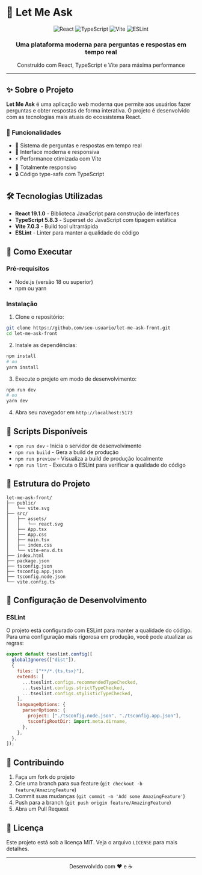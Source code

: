 # 🚀 Let Me Ask

<div align="center">
  <img src="https://img.shields.io/badge/React-61DAFB?style=for-the-badge&logo=react&logoColor=black" alt="React" />
  <img src="https://img.shields.io/badge/TypeScript-3178C6?style=for-the-badge&logo=typescript&logoColor=white" alt="TypeScript" />
  <img src="https://img.shields.io/badge/Vite-646CFF?style=for-the-badge&logo=vite&logoColor=white" alt="Vite" />
  <img src="https://img.shields.io/badge/ESLint-4B32C3?style=for-the-badge&logo=eslint&logoColor=white" alt="ESLint" />
</div>

<div align="center">
  <h3>Uma plataforma moderna para perguntas e respostas em tempo real</h3>
  <p>Construído com React, TypeScript e Vite para máxima performance</p>
</div>

---

## ✨ Sobre o Projeto

**Let Me Ask** é uma aplicação web moderna que permite aos usuários fazer perguntas e obter respostas de forma interativa. O projeto é desenvolvido com as tecnologias mais atuais do ecossistema React.

### 🎯 Funcionalidades

- 💬 Sistema de perguntas e respostas em tempo real
- 🎨 Interface moderna e responsiva
- ⚡ Performance otimizada com Vite
- 📱 Totalmente responsivo
- 🔒 Código type-safe com TypeScript

## 🛠️ Tecnologias Utilizadas

- **React 19.1.0** - Biblioteca JavaScript para construção de interfaces
- **TypeScript 5.8.3** - Superset do JavaScript com tipagem estática
- **Vite 7.0.3** - Build tool ultrarrápida
- **ESLint** - Linter para manter a qualidade do código

## 🚀 Como Executar

### Pré-requisitos

- Node.js (versão 18 ou superior)
- npm ou yarn

### Instalação

1. Clone o repositório:

```bash
git clone https://github.com/seu-usuario/let-me-ask-front.git
cd let-me-ask-front
```

2. Instale as dependências:

```bash
npm install
# ou
yarn install
```

3. Execute o projeto em modo de desenvolvimento:

```bash
npm run dev
# ou
yarn dev
```

4. Abra seu navegador em `http://localhost:5173`

## 📜 Scripts Disponíveis

- `npm run dev` - Inicia o servidor de desenvolvimento
- `npm run build` - Gera a build de produção
- `npm run preview` - Visualiza a build de produção localmente
- `npm run lint` - Executa o ESLint para verificar a qualidade do código

## 📁 Estrutura do Projeto

```
let-me-ask-front/
├── public/
│   └── vite.svg
├── src/
│   ├── assets/
│   │   └── react.svg
│   ├── App.tsx
│   ├── App.css
│   ├── main.tsx
│   ├── index.css
│   └── vite-env.d.ts
├── index.html
├── package.json
├── tsconfig.json
├── tsconfig.app.json
├── tsconfig.node.json
└── vite.config.ts
```

## 🔧 Configuração de Desenvolvimento

### ESLint

O projeto está configurado com ESLint para manter a qualidade do código. Para uma configuração mais rigorosa em produção, você pode atualizar as regras:

```js
export default tseslint.config([
  globalIgnores(["dist"]),
  {
    files: ["**/*.{ts,tsx}"],
    extends: [
      ...tseslint.configs.recommendedTypeChecked,
      ...tseslint.configs.strictTypeChecked,
      ...tseslint.configs.stylisticTypeChecked,
    ],
    languageOptions: {
      parserOptions: {
        project: ["./tsconfig.node.json", "./tsconfig.app.json"],
        tsconfigRootDir: import.meta.dirname,
      },
    },
  },
]);
```

## 🤝 Contribuindo

1. Faça um fork do projeto
2. Crie uma branch para sua feature (`git checkout -b feature/AmazingFeature`)
3. Commit suas mudanças (`git commit -m 'Add some AmazingFeature'`)
4. Push para a branch (`git push origin feature/AmazingFeature`)
5. Abra um Pull Request

## 📝 Licença

Este projeto está sob a licença MIT. Veja o arquivo `LICENSE` para mais detalhes.

---

<div align="center">
  <p>Desenvolvido com ❤️ e ☕</p>
</div>
